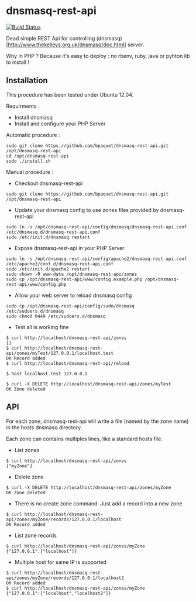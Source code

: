 dnsmasq-rest-api
================

[![Build Status](http://travis-ci.org/bpaquet/dnsmasq-rest-api.png)](http://travis-ci.org/bpaquet/dnsmasq-rest-api)

Dead simple REST Api for controlling (dnsmasq)[http://www.thekelleys.org.uk/dnsmasq/doc.html] server.

Why in PHP ? Because it's easy to deploy : no rbenv, ruby, java or pyhton lib to install !

Installation
---

This procedure has been tested under Ubuntu 12.04.

Requirments :
* Install dnsmasq
* Install and configure your PHP Server

Automatic procedure :

```
sudo git clone https://github.com/bpaquet/dnsmasq-rest-api.git /opt/dnsmasq-rest-api
cd /opt/dnsmasq-rest-api
sudo ./install.sh
```

Manual procedure :

* Checkout dnsmasq-rest-api

```
sudo git clone https://github.com/bpaquet/dnsmasq-rest-api.git /opt/dnsmasq-rest-api
```

* Update your dnsmasq config to use zones files provided by dnsmasq-rest-api

```
sudo ln -s /opt/dnsmasq-rest-api/config/dnsmasq/dnsmasq-rest-api.conf /etc/dnsmasq.d/dnsmasq-rest-api.conf
sudo /etc/init.d/dnsmasq restart
```

* Expose dnsmasq-rest-api in your PHP Server

```
sudo ln -s /opt/dnsmasq-rest-api/config/apache2/dnsmasq-rest-api.conf /etc/apache2/conf.d/dnsmasq-rest-api.conf
sudo /etc/init.d/apache2 restart
sudo chown -R www-data /opt/dnsmasq-rest-api/zones
sudo cp /opt/dnsmasq-rest-api/www/config.example.php /opt/dnsmasq-rest-api/www/config.php
```

* Allow your web server to reload dnsmasq config

```
sudo cp /opt/dnsmasq-rest-api/config/sudo/dnsmasq /etc/sudoers.d/dnsmasq
sudo chmod 0440 /etc/sudoers.d/dnsmasq
```

* Test all is working fine

```
$ curl http://localhost/dnsmasq-rest-api/zones
[]
$ curl http://localhost/dnsmasq-rest-api/zones/myTest/127.0.0.1/localhost.test
OK Record added
$ curl http://localhost/dnsmasq-rest-api/reload

$ host localhost.test 127.0.0.1

$ curl -X DELETE http://localhost/dnsmasq-rest-api/zones/myTest
OK Zone deleted
```

API
---

For each zone, dnsmasq-rest-api will write a file (named by the zone name) in the hosts dnsmasq directory.

Each zone can contains multiples lines, like a standard hosts file.

* List zones

```
$ curl http://localhost/dnsmasq-rest-api/zones
["myZone"]
```

* Delete zone

```
$ curl -X DELETE http://localhost/dnsmasq-rest-api/zones/myZone
OK Zone deleted
```

* There is no create zone command. Just add a record into a new zone

```
$ curl http://localhost/dnsmasq-rest-api/zones/myZone/records/127.0.0.1/localhost
OK Record added
```

* List zone records

```
$ curl http://localhost/dnsmasq-rest-api/zones/myZone
{"127.0.0.1":["localhost"]}
```

* Multiple host for same IP is supported

```
$ curl http://localhost/dnsmasq-rest-api/zones/myZone/records/127.0.0.1/localhost2
OK Record added
$ curl http://localhost/dnsmasq-rest-api/zones/myZone
{"127.0.0.1":["localhost","localhost2"]}
```


